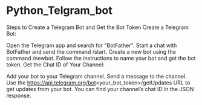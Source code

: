 # Python_Telgram_bot

Steps to Create a Telegram Bot and Get the Bot Token
Create a Telegram Bot:

Open the Telegram app and search for "BotFather".
Start a chat with BotFather and send the command /start.
Create a new bot using the command /newbot.
Follow the instructions to name your bot and get the bot token.
Get the Chat ID of Your Channel:

Add your bot to your Telegram channel.
Send a message to the channel.
Use the https://api.telegram.org/bot<your_bot_token>/getUpdates URL to get updates from your bot. You can find your channel’s chat ID in the JSON response.
